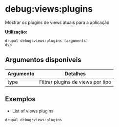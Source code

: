 # debug:views:plugins
Mostrar os plugins de views atuais para a aplicação

**Utilização:**
```
drupal debug:views:plugins [arguments]
dvp
```

## Argumentos disponíveis
Argumento | Detalhes
---------|-------------
type | Filtrar plugins de views por tipo

## Exemplos
* List of views plugins
```
drupal debug:views:plugins
```

